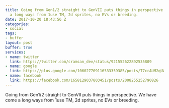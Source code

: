 ```yaml
---
title: Going from Gen1/2 straight to GenVII puts things in perspective. We have come
  a long ways from 1use TM, 2d sprites, no EVs or breeding.
date: 2017-10-20 18:43:56 Z
categories:
- social
tags:
- buffer
layout: post
buffer: true
services:
- name: twitter
  link: https://twitter.com/cramsan_dev/status/921552622892535809
- name: google
  link: https://plus.google.com/106027709116533359385/posts/T7crAUM2qUW
- name: facebook
  link: https://facebook.com/1658129037803451/posts/2008255252790826
---
```


Going from Gen1/2 straight to GenVII puts things in perspective. We have come a long ways from 1use TM, 2d sprites, no EVs or breeding.
